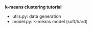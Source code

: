 **k-means clustering tutorial**
- utils.py: data generation  
- model.py: k-means model (soft/hard)
